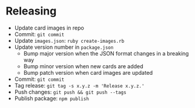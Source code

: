 # Releasing

- Update card images in repo
- Commit: `git commit`
- Update `images.json`: `ruby create-images.rb`
- Update version number in `package.json`
  - Bump major version when the JSON format changes in a breaking way
  - Bump minor version when new cards are added
  - Bump patch version when card images are updated
- Commit: `git commit`
- Tag release: `git tag -s x.y.z -m 'Release x.y.z.'`
- Push changes: `git push && git push --tags`
- Publish package: `npm publish`
